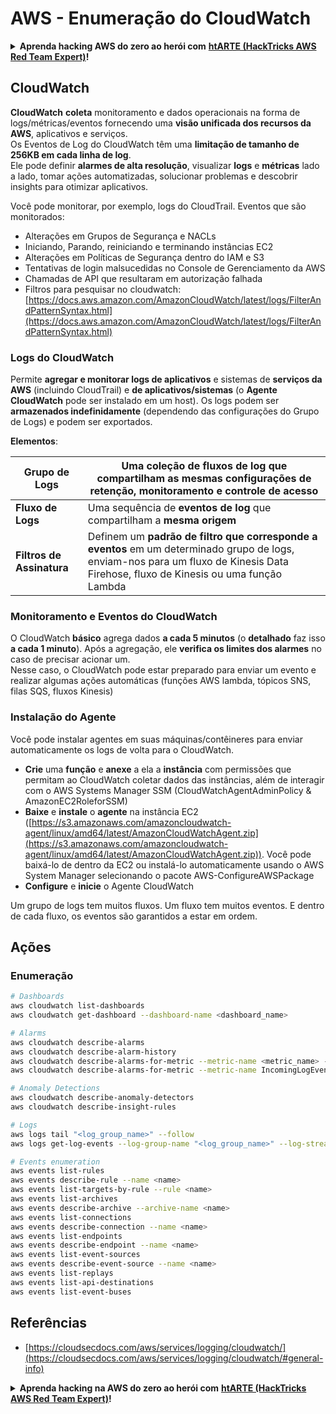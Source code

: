 # AWS - Enumeração do CloudWatch

<details>

<summary><strong>Aprenda hacking AWS do zero ao herói com</strong> <a href="https://training.hacktricks.xyz/courses/arte"><strong>htARTE (HackTricks AWS Red Team Expert)</strong></a><strong>!</strong></summary>

Outras maneiras de apoiar o HackTricks:

* Se você quiser ver sua **empresa anunciada no HackTricks** ou **baixar o HackTricks em PDF** Confira os [**PLANOS DE ASSINATURA**](https://github.com/sponsors/carlospolop)!
* Adquira o [**swag oficial PEASS & HackTricks**](https://peass.creator-spring.com)
* Descubra [**A Família PEASS**](https://opensea.io/collection/the-peass-family), nossa coleção exclusiva de [**NFTs**](https://opensea.io/collection/the-peass-family)
* **Junte-se ao** 💬 [**grupo Discord**](https://discord.gg/hRep4RUj7f) ou ao [**grupo telegram**](https://t.me/peass) ou **siga-nos** no **Twitter** 🐦 [**@hacktricks_live**](https://twitter.com/hacktricks_live)**.**
* **Compartilhe seus truques de hacking enviando PRs para o** [**HackTricks**](https://github.com/carlospolop/hacktricks) e [**HackTricks Cloud**](https://github.com/carlospolop/hacktricks-cloud) repositórios do github.

</details>

## CloudWatch

**CloudWatch** **coleta** monitoramento e dados operacionais na forma de logs/métricas/eventos fornecendo uma **visão unificada dos recursos da AWS**, aplicativos e serviços.\
Os Eventos de Log do CloudWatch têm uma **limitação de tamanho de 256KB em cada linha de log**.\
Ele pode definir **alarmes de alta resolução**, visualizar **logs** e **métricas** lado a lado, tomar ações automatizadas, solucionar problemas e descobrir insights para otimizar aplicativos.

Você pode monitorar, por exemplo, logs do CloudTrail. Eventos que são monitorados:

* Alterações em Grupos de Segurança e NACLs
* Iniciando, Parando, reiniciando e terminando instâncias EC2
* Alterações em Políticas de Segurança dentro do IAM e S3
* Tentativas de login malsucedidas no Console de Gerenciamento da AWS
* Chamadas de API que resultaram em autorização falhada
* Filtros para pesquisar no cloudwatch: [https://docs.aws.amazon.com/AmazonCloudWatch/latest/logs/FilterAndPatternSyntax.html](https://docs.aws.amazon.com/AmazonCloudWatch/latest/logs/FilterAndPatternSyntax.html)

### Logs do CloudWatch <a href="#cloudwatch-logs" id="cloudwatch-logs"></a>

Permite **agregar e monitorar logs de aplicativos** e sistemas de **serviços da AWS** (incluindo CloudTrail) e **de aplicativos/sistemas** (o **Agente CloudWatch** pode ser instalado em um host). Os logs podem ser **armazenados indefinidamente** (dependendo das configurações do Grupo de Logs) e podem ser exportados.

**Elementos**:

| **Grupo de Logs**       | Uma **coleção de fluxos de log** que compartilham as mesmas configurações de retenção, monitoramento e controle de acesso                                       |
| ------------------------ | ---------------------------------------------------------------------------------------------------------------------------------------------------------- |
| **Fluxo de Logs**        | Uma sequência de **eventos de log** que compartilham a **mesma origem**                                                                                      |
| **Filtros de Assinatura**| Definem um **padrão de filtro que corresponde a eventos** em um determinado grupo de logs, enviam-nos para um fluxo de Kinesis Data Firehose, fluxo de Kinesis ou uma função Lambda |

### Monitoramento e Eventos do CloudWatch

O CloudWatch **básico** agrega dados **a cada 5 minutos** (o **detalhado** faz isso **a cada 1 minuto**). Após a agregação, ele **verifica os limites dos alarmes** no caso de precisar acionar um.\
Nesse caso, o CloudWatch pode estar preparado para enviar um evento e realizar algumas ações automáticas (funções AWS lambda, tópicos SNS, filas SQS, fluxos Kinesis)

### Instalação do Agente

Você pode instalar agentes em suas máquinas/contêineres para enviar automaticamente os logs de volta para o CloudWatch.

* **Crie** uma **função** e **anexe** a ela a **instância** com permissões que permitam ao CloudWatch coletar dados das instâncias, além de interagir com o AWS Systems Manager SSM (CloudWatchAgentAdminPolicy & AmazonEC2RoleforSSM)
* **Baixe** e **instale** o **agente** na instância EC2 ([https://s3.amazonaws.com/amazoncloudwatch-agent/linux/amd64/latest/AmazonCloudWatchAgent.zip](https://s3.amazonaws.com/amazoncloudwatch-agent/linux/amd64/latest/AmazonCloudWatchAgent.zip)). Você pode baixá-lo de dentro da EC2 ou instalá-lo automaticamente usando o AWS System Manager selecionando o pacote AWS-ConfigureAWSPackage
* **Configure** e **inicie** o Agente CloudWatch

Um grupo de logs tem muitos fluxos. Um fluxo tem muitos eventos. E dentro de cada fluxo, os eventos são garantidos a estar em ordem.

## Ações

### Enumeração
```bash
# Dashboards
aws cloudwatch list-dashboards
aws cloudwatch get-dashboard --dashboard-name <dashboard_name>

# Alarms
aws cloudwatch describe-alarms
aws cloudwatch describe-alarm-history
aws cloudwatch describe-alarms-for-metric --metric-name <metric_name> --namespace <namespace>
aws cloudwatch describe-alarms-for-metric --metric-name IncomingLogEvents --namespace AWS/Logs

# Anomaly Detections
aws cloudwatch describe-anomaly-detectors
aws cloudwatch describe-insight-rules

# Logs
aws logs tail "<log_group_name>" --follow
aws logs get-log-events --log-group-name "<log_group_name>" --log-stream-name "<log_stream_name>" --output text > <output_file>

# Events enumeration
aws events list-rules
aws events describe-rule --name <name>
aws events list-targets-by-rule --rule <name>
aws events list-archives
aws events describe-archive --archive-name <name>
aws events list-connections
aws events describe-connection --name <name>
aws events list-endpoints
aws events describe-endpoint --name <name>
aws events list-event-sources
aws events describe-event-source --name <name>
aws events list-replays
aws events list-api-destinations
aws events list-event-buses
```
## Referências

* [https://cloudsecdocs.com/aws/services/logging/cloudwatch/](https://cloudsecdocs.com/aws/services/logging/cloudwatch/#general-info)

<details>

<summary><strong>Aprenda hacking na AWS do zero ao herói com</strong> <a href="https://training.hacktricks.xyz/courses/arte"><strong>htARTE (HackTricks AWS Red Team Expert)</strong></a><strong>!</strong></summary>

Outras maneiras de apoiar o HackTricks:

* Se você deseja ver sua **empresa anunciada no HackTricks** ou **baixar o HackTricks em PDF**, verifique os [**PLANOS DE ASSINATURA**](https://github.com/sponsors/carlospolop)!
* Adquira o [**swag oficial PEASS & HackTricks**](https://peass.creator-spring.com)
* Descubra [**A Família PEASS**](https://opensea.io/collection/the-peass-family), nossa coleção exclusiva de [**NFTs**](https://opensea.io/collection/the-peass-family)
* **Junte-se ao** 💬 [**grupo Discord**](https://discord.gg/hRep4RUj7f) ou ao [**grupo telegram**](https://t.me/peass) ou **siga-nos** no **Twitter** 🐦 [**@hacktricks_live**](https://twitter.com/hacktricks_live)**.**
* **Compartilhe seus truques de hacking enviando PRs para os repositórios** [**HackTricks**](https://github.com/carlospolop/hacktricks) e [**HackTricks Cloud**](https://github.com/carlospolop/hacktricks-cloud).

</details>
